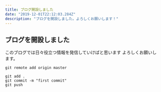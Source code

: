 ```yaml
---
title: ブログ開設しました
date: "2019-12-01T22:12:03.284Z"
description: "ブログを開設しました。よろしくお願いします！"
---
```



## ブログを開設しました

このブログでは日々役立つ情報を発信していけばと思います
よろしくお願いします。



```
git remote add origin master
```

```
git add .
git commit -m "first commit"
git push
```